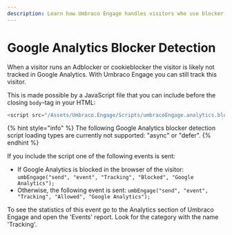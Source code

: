 ```yaml
---
description: Learn how Umbraco Engage handles visitors who use blocker detection.
---
```


# Google Analytics Blocker Detection

When a visitor runs an Adblocker or cookieblocker the visitor is likely not tracked in Google Analytics. With Umbraco Engage you can still track this visitor.

This is made possible by a JavaScript file that you can include before the closing `body`-tag in your HTML:

```js
<script src="/Assets/Umbraco.Engage/Scripts/umbracoEngage.analytics.blockerdetection.js"></script>
```

{% hint style="info" %}
The following Google Analytics blocker detection script loading types are currently not supported: "async" or "defer".
{% endhint %}

If you include the script one of the following events is sent:

* If Google Analytics is blocked in the browser of the visitor: `umbEngage("send", "event", "Tracking", "Blocked", "Google Analytics");`
* Otherwise, the following event is sent: `umbEngage("send", "event", "Tracking", "Allowed", "Google Analytics");`

To see the statistics of this event go to the Analytics section of Umbraco Engage and open the 'Events' report. Look for the category with the name 'Tracking'.
